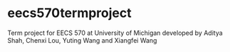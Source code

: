 # eecs570termproject
Term project for EECS 570 at University of Michigan developed by Aditya Shah, Chenxi Lou, Yuting Wang and Xiangfei Wang
